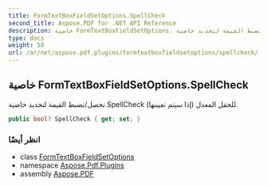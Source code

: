 ```yaml
---
title: FormTextBoxFieldSetOptions.SpellCheck
second_title: Aspose.PDF for .NET API Reference
description: خاصية FormTextBoxFieldSetOptions. تحصل/تضبط القيمة لتحديد خاصية SpellCheck للحقل المعدل إذا سيتم تعيينها
type: docs
weight: 50
url: /ar/net/aspose.pdf.plugins/formtextboxfieldsetoptions/spellcheck/
---
```

## خاصية FormTextBoxFieldSetOptions.SpellCheck

تحصل/تضبط القيمة لتحديد خاصية SpellCheck للحقل المعدل (إذا سيتم تعيينها).

```csharp
public bool? SpellCheck { get; set; }
```

### انظر أيضًا

* class [FormTextBoxFieldSetOptions](../)
* namespace [Aspose.Pdf.Plugins](../../../aspose.pdf.plugins/)
* assembly [Aspose.PDF](../../../)
